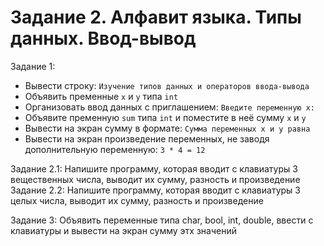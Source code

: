# Задание 2. Алфавит языка. Типы данных. Ввод-вывод

Задание 1:
- Вывести строку: `Изучение типов данных и операторов ввода-вывода`
- Объявить пременные `x` и `y` типа `int`
- Организовать ввод данных с приглашением: `Введите переменную x:`
- Объявите пременную `sum` типа `int` и поместите в неё сумму `x` и `y`
- Вывести на экран сумму в формате: `Сумма переменных x и y равна `
- Вывести на экран произведение переменных, не заводя дополнительную переменную: `3 * 4 = 12`

Задание 2.1: Напишите программу, которая вводит с клавиатуры 3 вещественных числа, выводит их сумму, разность и произведение
Задание 2.2: Напишите программу, которая вводит с клавиатуры 3 целых числа, выводит их сумму, разность и произведение

Задание 3: Объявить переменные типа char, bool, int, double, ввести с клавиатуры и вывести на экран сумму этх значений